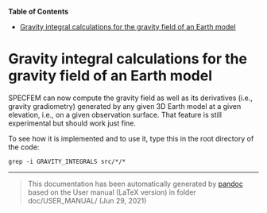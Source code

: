 **Table of Contents**

-   [Gravity integral calculations for the gravity field of an Earth model](#gravity-integral-calculations-for-the-gravity-field-of-an-earth-model)

Gravity integral calculations for the gravity field of an Earth model
=====================================================================

SPECFEM can now compute the gravity field as well as its derivatives (i.e., gravity gradiometry) generated by any given 3D Earth model at a given elevation, i.e., on a given observation surface. That feature is still experimental but should work just fine.

To see how it is implemented and to use it, type this in the root directory of the code:

    grep -i GRAVITY_INTEGRALS src/*/*

-----
> This documentation has been automatically generated by [pandoc](http://www.pandoc.org)
> based on the User manual (LaTeX version) in folder doc/USER_MANUAL/
> (Jun 29, 2021)

